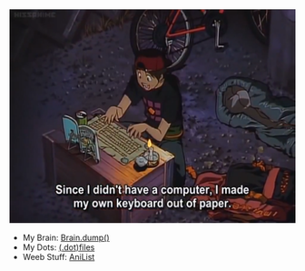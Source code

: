 
<img src="2020-10-18_17-38.png" alt="Lit me" width="600">
  
  
* My Brain: [Brain.dump()](https://fwxzxh.github.io/Brain.dump/Publ/)
* My Dots: [(.dot)files](https://github.com/Fwxzxh/dotfiles)
* Weeb Stuff: [AniList](https://anilist.co/user/Fwxzxh/)


<!--
**Fwxzxh/Fwxzxh** is a ✨ _special_ ✨ repository because its `README.md` (this file) appears on your GitHub profile.

Here are some ideas to get you started:

- 🔭 I’m currently working on ...
- 🌱 I’m currently learning ...
- 👯 I’m looking to collaborate on ...
- 🤔 I’m looking for help with ...
- 💬 Ask me about ...
- 📫 How to reach me: ...
- 😄 Pronouns: ...
- ⚡ Fun fact: ...
-->
